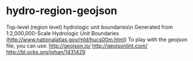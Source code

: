 hydro-region-geojson
====================

Top-level (region level) hydrologic unit boundaries\n
Generated from 1:2,000,000-Scale Hydrologic Unit Boundaries (http://www.nationalatlas.gov/mld/hucs00m.html)
To play with the geojson file, you can use:
http://geojson.io/
http://geojsonlint.com/
http://bl.ocks.org/johan/1431429
